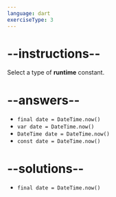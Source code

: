 ```yaml
---
language: dart
exerciseType: 3
---
```


# --instructions--

Select a type of __runtime__ constant.

# --answers--

- `final date = DateTime.now()`
- `var date = DateTime.now()`
- `DateTime date = DateTime.now()`
- `const date = DateTime.now()`

# --solutions--

- `final date = DateTime.now()`
